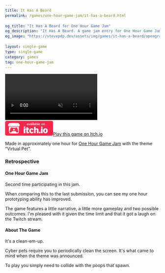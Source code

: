 ```yaml
---
title: It Has A Beard
permalink: /games/one-hour-game-jam/it-has-a-beard.html

og_title: "It Has A Beard for One Hour Game Jam"
og_description: "It Has A Beard. A game jam entry for One Hour Game Jam"
og_image: "https://stevepdp.dev/assets/img/games/it-has-a-beard/opengraph.png"

layout: single-game
type: single-game
category: games
tag: one-hour-game-jam
---
```


<div class="preview">
    <video preload="none" class="preview__trailer" alt="Multiplanetary gameplay sample" controls muted autoplay loop playsinline>
        <source src="/assets/video/it-has-a-beard-clip.mp4" type="video/mp4">
        Your browser does not appear to support mp4 video.
    </video>
    <div class="preview__buttons"><a href="https://stevepdp.itch.io/it-has-a-beard" rel="noopener" target="_blank" aria-label="button"><img src="/assets/img/brands/itch-io-colour.svg" height="48" width="156" alt="Available on itch.io"><span class="assist">Play this game on Itch.io</span></a></div>
</div>

Made in approximately one hour for <a href="https://onehourgamejam.com/?page=jam&jam=326" rel="noopener" target="_blank">One Hour Game Jam</a> with the theme "Virtual Pet".

### Retrospective

#### One Hour Game Jam
Second time participating in this jam.

When comparing this to the last submission, you can see my one hour prototyping ability has improved.

The game features a little narrative, a little more gameplay and two possible outcomes. I'm pleased with it given the time limit and that it got a laugh on the Twitch stream.


#### About The Game

It's a clean-em-up.

Cyber pets require you to periodically clean the screen. It's what came to mind when the theme was announced.

To play you simply need to collide with the poops that spawn.